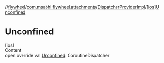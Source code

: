 //[flywheel](../../../index.md)/[com.msabhi.flywheel.attachments](../index.md)/[DispatcherProviderImpl](index.md)/[[ios]Unconfined]([ios]-unconfined.md)



# Unconfined  
[ios]  
Content  
open override val [Unconfined]([ios]-unconfined.md): CoroutineDispatcher  



